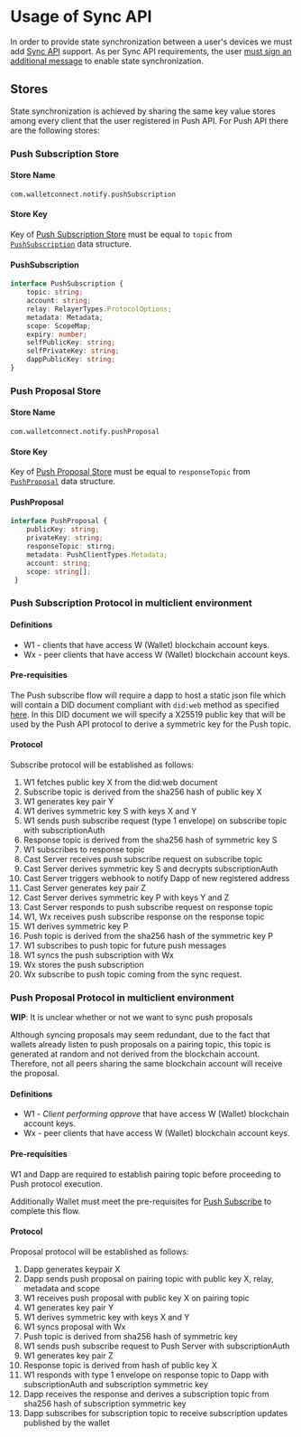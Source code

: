 # Usage of Sync API

In order to provide state synchronization between a user's devices we must add [Sync API](../core/sync/readme.md) support. As per Sync API requirements, the user [must sign an additional message](../core/sync/sync-protocol.md#generating-a-message-to-sign) to enable state synchronization. 

## Stores 

State synchronization is achieved by sharing the same key value stores among every client that the user
registered in Push API. For Push API there are the following stores:


### Push Subscription Store

#### Store Name
`com.walletconnect.notify.pushSubscription`

#### Store Key

Key of [Push Subscription Store](#push-subscription-store) must be equal to `topic` from
[`PushSubscription`](#pushsubscription) data structure. 

#### PushSubscription

```typescript
interface PushSubscription {
    topic: string;
    account: string;
    relay: RelayerTypes.ProtocolOptions;
    metadata: Metadata;
    scope: ScopeMap;
    expiry: number;
    selfPublicKey: string;
    selfPrivateKey: string;
    dappPublicKey: string;
}
```

### Push Proposal Store

#### Store Name
`com.walletconnect.notify.pushProposal`

#### Store Key

Key of [Push Proposal Store](#push-proposal-store) must be equal to `responseTopic` from
[`PushProposal`](#pushproposal) data structure. 

#### PushProposal

```typescript
interface PushProposal {
    publicKey: string;
    privateKey: string;
    responseTopic: stirng;
    metadata: PushClientTypes.Metadata;
    account: string;
    scope: string[];
 }
 ```

### Push Subscription Protocol in multiclient environment

#### Definitions
- W1 - clients that have access W (Wallet) blockchain account keys.
- Wx - peer clients that have access W (Wallet) blockchain account keys. 

#### Pre-requisities
The Push subscribe flow will require a dapp to host a static json file which will contain a DID document compliant with `did:web` method as specified [here](https://w3c-ccg.github.io/did-method-web/). In this DID document we will specify a X25519 public key that will be used by the Push API protocol to derive a symmetric key for the Push topic.

#### Protocol
Subscribe protocol will be established as follows:

1. W1 fetches public key X from the did:web document
2. Subscribe topic is derived from the sha256 hash of public key X
3. W1 generates key pair Y
4. W1 derives symmetric key S with keys X and Y
5. W1 sends push subscribe request (type 1 envelope) on subscribe topic with subscriptionAuth
7. Response topic is derived from the sha256 hash of symmetric key S
8. W1 subscribes to response topic
10. Cast Server receives push subscribe request on subscribe topic
11. Cast Server derives symmetric key S and decrypts subscriptionAuth
12. Cast Server triggers webhook to notify Dapp of new registered address
13. Cast Server generates key pair Z
14. Cast Server derives symmetric key P with keys Y and Z
15. Cast Server responds to push subscribe request on response topic
16. W1, Wx receives push subscribe response on the response topic
17. W1 derives symmetric key P
18. Push topic is derived from the sha256 hash of the symmetric key P
19. W1 subscribes to push topic for future push messages
20. W1 syncs the push subscription with Wx
21. Wx stores the push subscription
22. Wx subscribe to push topic coming from the sync request.

### Push Proposal Protocol in multiclient environment

**WIP**: It is unclear whether or not we want to sync push proposals

Although syncing proposals may seem redundant, due to the fact that wallets already listen to push
proposals on a pairing topic, this topic is generated at random and not derived from the blockchain
account. Therefore, not all peers sharing the same blockchain account will receive the proposal.

#### Definitions
- W1 - *Client performing approve* that have access W (Wallet) blockchain account keys.
- Wx - peer clients that have access W (Wallet) blockchain account keys. 

#### Pre-requisities
W1 and Dapp are required to establish pairing topic before proceeding to Push protocol execution.

Additionally Wallet must meet the pre-requisites for [Push Subscribe](./push-subscribe.md) to complete this flow.

#### Protocol
Proposal protocol will be established as follows:

1. Dapp generates keypair X
2. Dapp sends push proposal on pairing topic with public key X, relay, metadata and scope
3. W1 receives push proposal with public key X on pairing topic
4. W1 generates key pair Y
5. W1 derives symmetric key with keys X and Y
6. W1 syncs proposal with Wx
7. Push topic is derived from sha256 hash of symmetric key 
8. W1 sends push subscribe request to Push Server with subscriptionAuth
9. W1 generates key pair Z
10. Response topic is derived from hash of public key X
11. W1 responds with type 1 envelope on response topic to Dapp with subscriptionAuth and subscription symmetric key
12. Dapp receives the response and derives a subscription topic from sha256 hash of subscription symmetric key
13. Dapp subscribes for subscription topic to receive subscription updates published by the wallet


